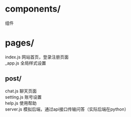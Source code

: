 <h1>components/</h1>
组件
<h1>pages/</h1>
index.js 网站首页，登录注册页面</br>
_app.js  全局样式设置
<h2>post/</h2>
chat.js  聊天页面</br>
setting.js  账号设置</br>
help.js  使用帮助</br>
server.js  模拟后端，通过api接口传输问答（实际后端在python）
